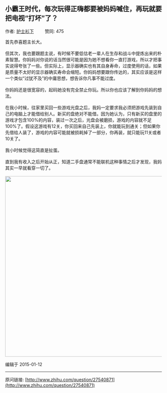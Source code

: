 ## 小霸王时代，每次玩得正嗨都要被妈妈喊住，再玩就要把电视“打坏”了？

作者: [护士衫下](http://www.zhihu.com/people/Yakinrossa)&nbsp;&nbsp;&nbsp;&nbsp;&nbsp;&nbsp;&nbsp;&nbsp; 赞同: 475


首先恭喜题主长大。<br><br>但其次，我也要跟题主说，有时候不要低估老一辈人在生存和战斗中提炼出来的朴素智慧。你妈妈对你说的话当然很可能是因为她不想看你一直打游戏，所以才把事实说得夸张了一些。但实际上，显示器确实也有其自身寿命，过度使用的话，如果是质量不太好的显示器确实寿命会缩短。你妈妈想要跟你传达的，其实应该是这样一个类似“过犹不及”的中庸思想，想告诉你凡事不能过度。<br><br>你妈妈还是很宽容的，起码她没有完全禁止你玩。所以你也应该了解到你妈妈的想法。<br><br>在我小时候，往家里买回一些游戏光盘之后，我妈一定要求我必须把游戏先装到自己的电脑上才能借给别人。新买的盘绝对不能借。因为她认为，只有新买的盘里的游戏才包含100%的内容，装过一次之后，光盘会被磨损，游戏的内容就不足100%了。假设这游戏有12关，你买回来自己先装上，你就能玩到通关；但如果你先借给人装了，游戏的内容可能就被损耗掉了一部分，你再装，就只能玩11关或者10关了。<br><br>我小时候觉得这简直是扯蛋。<br><br>直到我有收入之后开始从正，知道二手盘通常不能联机这种事情之后才发现，我妈其实一早就看穿一切了。<br><br><img src="http://pic1.zhimg.com/d9fbfd0044db3912fb848778bd1aa61c_b.jpg" data-rawwidth="580" data-rawheight="433" class="origin_image zh-lightbox-thumb" width="580" data-original="http://pic1.zhimg.com/d9fbfd0044db3912fb848778bd1aa61c_r.jpg">



编辑于 2015-01-12



---
原问链接: [http://www.zhihu.com/question/27540871](http://www.zhihu.com/question/27540871)